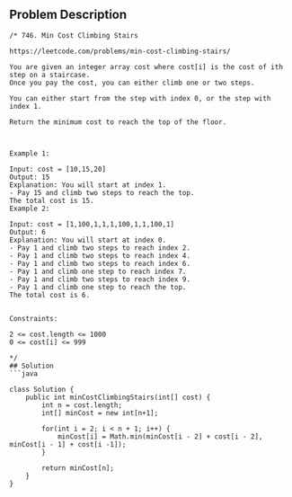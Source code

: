 ## Problem Description
```
/* 746. Min Cost Climbing Stairs

https://leetcode.com/problems/min-cost-climbing-stairs/

You are given an integer array cost where cost[i] is the cost of ith step on a staircase. 
Once you pay the cost, you can either climb one or two steps.

You can either start from the step with index 0, or the step with index 1.

Return the minimum cost to reach the top of the floor.

 

Example 1:

Input: cost = [10,15,20]
Output: 15
Explanation: You will start at index 1.
- Pay 15 and climb two steps to reach the top.
The total cost is 15.
Example 2:

Input: cost = [1,100,1,1,1,100,1,1,100,1]
Output: 6
Explanation: You will start at index 0.
- Pay 1 and climb two steps to reach index 2.
- Pay 1 and climb two steps to reach index 4.
- Pay 1 and climb two steps to reach index 6.
- Pay 1 and climb one step to reach index 7.
- Pay 1 and climb two steps to reach index 9.
- Pay 1 and climb one step to reach the top.
The total cost is 6.
 

Constraints:

2 <= cost.length <= 1000
0 <= cost[i] <= 999

*/
## Solution
```java

class Solution {
    public int minCostClimbingStairs(int[] cost) {
        int n = cost.length;
        int[] minCost = new int[n+1];

        for(int i = 2; i < n + 1; i++) {
            minCost[i] = Math.min(minCost[i - 2] + cost[i - 2], minCost[i - 1] + cost[i -1]);
        }

        return minCost[n];
    }
}